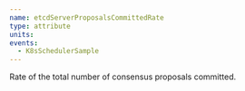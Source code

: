 ```yaml
---
name: etcdServerProposalsCommittedRate
type: attribute
units: 
events:
  - K8sSchedulerSample
---
```


Rate of the total number of consensus proposals committed.